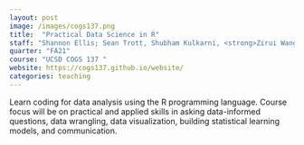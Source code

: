 ```yaml
---
layout: post
image: /images/cogs137.png
title:  "Practical Data Science in R"
staff: "Shannon Ellis; Sean Trott, Shubham Kulkarni, <strong>Zirui Wang</strong>"
quarter: "FA21"
course: "UCSD COGS 137 "
website: https://cogs137.github.io/website/
categories: teaching
---
```

Learn coding for data analysis using the R programming language. Course focus will be on practical and applied skills in asking data-informed questions, data wrangling, data visualization, building statistical learning models, and communication.